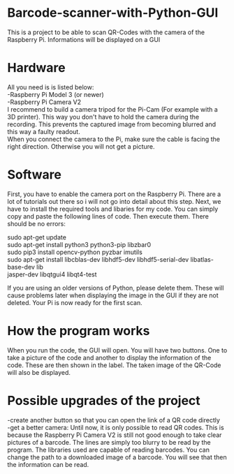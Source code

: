 # Barcode-scanner-with-Python-GUI
This is a project to be able to scan QR-Codes with the camera of the Raspberry Pi. Informations will be displayed on a GUI

# Hardware
All you need is is listed below:<br>
-Raspberry Pi Model 3 (or newer)<br>
-Raspberry Pi Camera V2<br>
I recommend to build a camera tripod for the Pi-Cam (For example with a 3D printer). This way you don't have to hold the camera during the recording. This prevents the captured image from becoming blurred and this way a faulty readout.<br>
When you connect the camera to the Pi, make sure the cable is facing the right direction. Otherwise you will not get a picture.

# Software
First, you have to enable the camera port on the Raspberry Pi. There are a lot of tutorials out there so i will not go into detail about this step. Next, we have to install the required tools and libaries for my code. You can simply copy and paste the following lines of code. Then execute them. There should be no errors: <br>

sudo apt-get update<br>
sudo apt-get install python3 python3-pip libzbar0<br>
sudo pip3 install opencv-python pyzbar imutils<br>
sudo apt-get install libcblas-dev libhdf5-dev libhdf5-serial-dev libatlas-base-dev lib<br>
jasper-dev libqtgui4 libqt4-test<br>

If you are using an older versions of Python, please delete them. These will cause problems later when displaying the image in the GUI if they are not deleted.
Your Pi is now ready for the first scan.

# How the program works
When you run the code, the GUI will open. You will have two buttons. One to take a picture of the code and another to display the information of the code. These are then shown in the label. The taken image of the QR-Code will also be displayed. 

# Possible upgrades of the project
-create another button so that you can open the link of a QR code directly<br>
-get a better camera: Until now, it is only possible to read QR codes. This is because the Raspberry Pi Camera V2 is still not good enough to take clear pictures of a barcode. The lines are simply too blurry to be read by the program. The libraries used are capable of reading barcodes. You can change the path to a downloaded image of a barcode. You will see that then the information can be read. 

